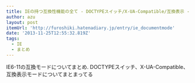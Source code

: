```yaml
---
title: IEの持つ互換性機能の全て - DOCTYPEスイッチ/X-UA-Compatible/互換表示 - ふろしき.js - 実用的なWeb技術を発信
author: azu
layout: post
itemUrl: 'http://furoshiki.hatenadiary.jp/entry/ie_documentmode'
date: '2013-11-25T12:55:32.819Z'
tags:
  - IE
  - まとめ
---
```

IE6-11の互換モードについてまとめ.
DOCTYPEスイッチ、X-UA-Compatible、互換表示モードについてまとまってる

